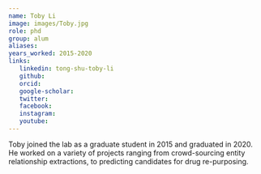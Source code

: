 ```yaml
---
name: Toby Li
image: images/Toby.jpg
role: phd
group: alum
aliases:
years_worked: 2015-2020
links:
   linkedin: tong-shu-toby-li
   github:
   orcid: 
   google-scholar:
   twitter:
   facebook:
   instagram: 
   youtube:
---
```


Toby joined the lab as a graduate student in 2015 and graduated in 2020. He worked on a variety of projects ranging from crowd-sourcing entity relationship extractions, to predicting candidates for drug re-purposing. 